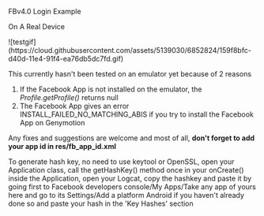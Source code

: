 FBv4.0 Login Example
<p>On A Real Device</p>
![testgif](https://cloud.githubusercontent.com/assets/5139030/6852824/159f8bfc-d40d-11e4-91f4-ea76db5dc7fd.gif)

This currently hasn't been tested on an emulator yet because of 2 reasons
<ol>
<li>If the Facebook App is not installed on the emulator, the <i>Profile.getProfile()</i> returns null</li>
<li>The Facebook App gives an error INSTALL_FAILED_NO_MATCHING_ABIS if you try to install the Facebook App on Genymotion</li>
</ol>
<p>Any fixes and suggestions are welcome and most of all, <b>don't forget to add your app id in res/fb_app_id.xml</b></p>

<p>To generate hash key, no need to use keytool or OpenSSL, open your Application class, call the getHashKey() method once in your onCreate() inside the Application, open your Logcat, copy the hashkey and paste it by going first to Facebook developers console/My Apps/Take any app of yours here and go to its Settings/Add a platform Android if you haven't already done so and paste your hash in the 'Key Hashes' section </p>



